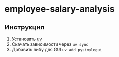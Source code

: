 # employee-salary-analysis
## Инструкция
1. Установить [uv](https://docs.astral.sh/uv/getting-started/installation/)
2. Скачать зависимости через `uv sync`
3. Добавить либу для GUI `uv add pysimplegui`

